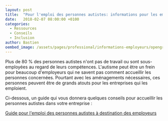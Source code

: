 ```yaml
---
layout: post
title:  "Pour l'emploi des personnes autistes: informations pour les employeurs"
date:   2018-02-07 08:00:00 +0100
categories:
  - Ressources
  - Conseils
  - Inclusion
author: Bastien
oembed_image: /assets/pages/professional/informations-employeurs/opengraph.png
---
```


Plus de 80&nbsp;% des personnes autistes n'ont pas de travail ou sont sous-employées au regard de leurs compétences.
L'autisme peut être un frein pour beaucoup d'employeurs qui ne savent pas comment accueillir les personnes concernées.
Pourtant avec les aménagements nécessaires, ces personnes peuvent être de grands atouts pour les entreprises qui les emploient.

Ci-dessous, un guide qui vous donnera quelques conseils pour accueillir les personnes autistes dans votre entreprise&nbsp;:

<a href="/je-suis-un-professionnel/informations-employeurs" class="big center">
 <span>Guide pour l'emploi des personnes autistes</span>
 <span class="subtitle">à destination des employeurs</span>
</a>



<!--
<meta http-equiv="refresh" content="1; url=/je-suis-un-professionnel/informations-employeurs" />
-->

